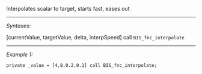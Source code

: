 Interpolates scalar to target, starts fast, eases out


---
*Syntaxes:*

[currentValue, targetValue, delta, interpSpeed] call `BIS_fnc_interpolate`

---
*Example 1:*

```sqf
private _value = [4,8,0.2,0.1] call BIS_fnc_interpolate;
```